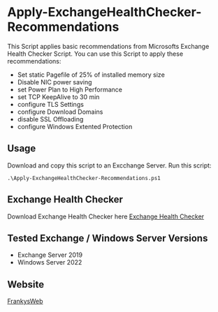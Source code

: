 # Apply-ExchangeHealthChecker-Recommendations
This Script applies basic recommendations from Microsofts Exchange Health Checker Script.
You can use this Script to apply these recommendations:
  - Set static Pagefile of 25% of installed memory size
  - Disable NIC power saving
  - set Power Plan to High Performance
  - set TCP KeepAlive to 30 min
  - configure TLS Settings
  - configure Download Domains
  - disable SSL Offloading
  - configure Windows Extented Protection

## Usage
Download and copy this script to an Excchange Server.
Run this script:

```
.\Apply-ExchangeHealthChecker-Recommendations.ps1
```

## Exchange Health Checker
Download Exchange Health Checker here [Exchange Health Checker](https://microsoft.github.io/CSS-Exchange/Diagnostics/HealthChecker/)

## Tested Exchange / Windows Server Versions
 - Exchange Server 2019
 - Windows Server 2022

## Website
 [FrankysWeb](https://www.frankysweb.de/)
